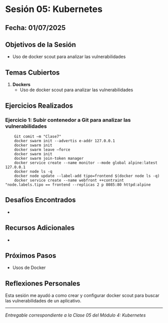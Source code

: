# Sesión 05: Kubernetes

## Fecha: 01/07/2025

## Objetivos de la Sesión

- Uso de docker scout para analizar las vulnerabilidades

## Temas Cubiertos

1. **Dockers**
   - Uso de docker scout para analizar las vulnerabilidades

## Ejercicios Realizados

### Ejercicio 1: Subir contenedor a Git para analizar las vulnerabilidades

```docker
    Git comit –m "Clase7" 
    docker swarm init --advertis e-addr 127.0.0.1 
    docker swarm init    
    docker swarm leave –force 
    docker swarm init 
    docker swarm join-token manager 
    docker service create --name monitor --mode global alpine:latest 127.0.0.1  
    docker node ls -q 
    docker node update --label-add tipo=frontend $(docker node ls -q) 
    docker service create --name webfront ++contraint "node.labels.tipo == frontend --replicas 2 p 8085:80 httpd:alpine 
```
## Desafíos Encontrados

- 

## Recursos Adicionales

- 

## Próximos Pasos

- Usos de Docker

## Reflexiones Personales

Esta sesión me ayudó a como crear y configurar docker scout para buscar las vulnerabilidades de un aplicativo.

---

*Entregable correspondiente a la Clase 05 del Módulo 4: Kubernetes*
